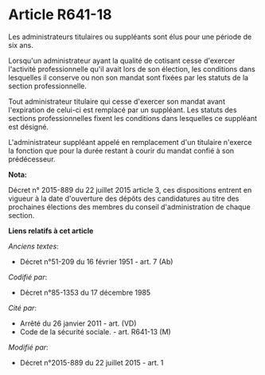 # Article R641-18

Les administrateurs titulaires ou suppléants sont élus pour une période de six ans.

Lorsqu'un administrateur ayant la qualité de cotisant cesse d'exercer l'activité professionnelle qu'il avait lors de son
élection, les conditions dans lesquelles il conserve ou non son mandat sont fixées par les statuts de la section
professionnelle.

Tout administrateur titulaire qui cesse d'exercer son mandat avant l'expiration de celui-ci est remplacé par un suppléant.
Les statuts des sections professionnelles fixent les conditions dans lesquelles ce suppléant est désigné.

L'administrateur suppléant appelé en remplacement d'un titulaire n'exerce la fonction que pour la durée restant à courir du
mandat confié à son prédécesseur.

**Nota:**

Décret n° 2015-889 du 22 juillet 2015 article 3, ces dispositions entrent en vigueur à la date d'ouverture des dépôts des
candidatures au titre des prochaines élections des membres du conseil d'administration de chaque section.

**Liens relatifs à cet article**

_Anciens textes_:

  - Décret n°51-209 du 16 février 1951 - art. 7 (Ab)

_Codifié par_:

  - Décret n°85-1353 du 17 décembre 1985

_Cité par_:

  - Arrêté du 26 janvier 2011 - art. (VD)
  - Code de la sécurité sociale. - art. R641-13 (M)

_Modifié par_:

  - Décret n°2015-889 du 22 juillet 2015 - art. 1
